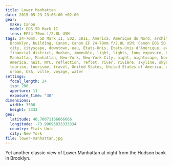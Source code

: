 ```yaml
---
title: Lower Manhattan
date: 2015-05-23 23:05:00 +02:00
gear:
  make: Canon
  model: EOS 5D Mark II
  lens: EF24-70mm f/2.8L USM
tags: 24-70mm, 5D Mark II, 5D2, 5DII, America, Amérique du Nord, architecture,
  Brooklyn, building, Canon, Canon EF 24-70mm f/2.8L USM, Canon EOS 5D Mark II,
  city, cityscape, downtown, eau, États-Unis, États-Unis d'Amérique, evening,
  financial district, Hudson, immeuble, light, lights, long exposure, Lower
  Manhattan, Manhattan, New-York, New-York City, night, nightscape, North
  America, nuit, NYC, reflection, reflet, river, rivière, skyline, skyscrapers,
  tourism, tourisme, travel, United States, United States of America, urbain,
  urban, USA, ville, voyage, water
settings:
  focal_length: 24
  iso: 200
  aperture: 11
  exposure_time: "30"
dimensions:
  width: 3500
  height: 2333
geo:
  latitude: 40.70071166666666
  longitude: -73.99695833333334
  country: États-Unis
  city: New York
file: lower-manhattan.jpg
---
```


Yet another classic view of Lower Manhattan at night from the Hudson bank in Brooklyn.
